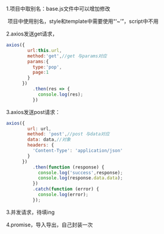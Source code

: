 1.项目中取别名：base.js文件中可以增加修改

​	项目中使用别名，style和template中需要使用“‘~’”，script中不用

2.axios发送get请求，

```javascript
axios({
        url:this.url,
        method:'get',//get 与params对应
        params:{
          type:'pop',
          page:1
        }
      })
          .then(res => {
            console.log(res);
          })
```

3.axios发送post请求：

```javascript
axios({
        url: url,
        method: 'post',//post 与data对应
        data: data,//对象
        headers: {
          'Content-Type': 'application/json'
        }
      })
          .then(function (response) {
            console.log('success',response);
            console.log(response.data.data);
          })
          .catch(function (error) {
            console.log(error);
          });
```

3.并发请求，待填ing

4.promise，导入导出，自己封装一次
